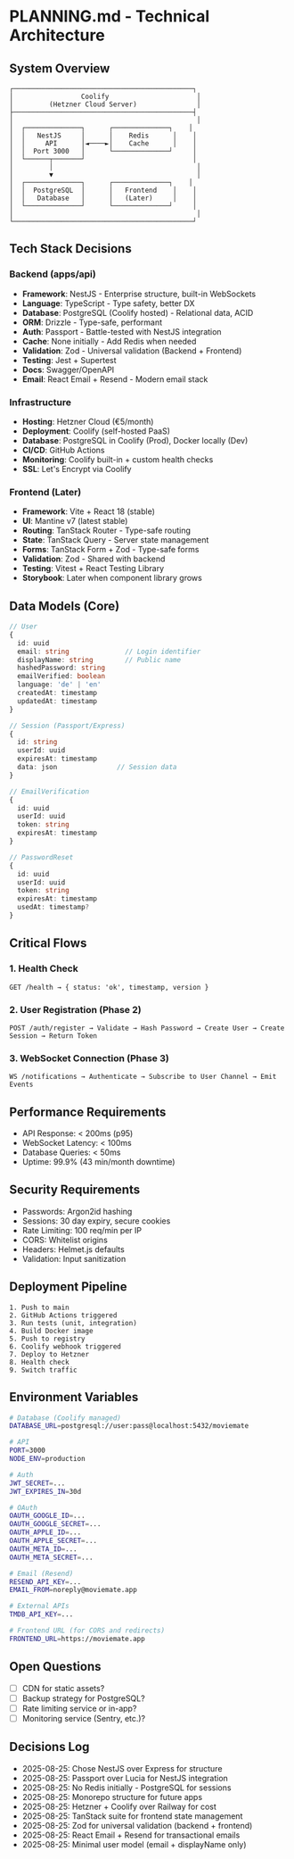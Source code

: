 # PLANNING.md - Technical Architecture

## System Overview

```
┌─────────────────────────────────────────────┐
│                 Coolify                      │
│         (Hetzner Cloud Server)               │
├─────────────────────────────────────────────┤
│                                              │
│  ┌──────────────┐      ┌──────────────┐    │
│  │   NestJS     │      │    Redis      │    │
│  │     API      │◄────►│    Cache      │    │
│  │  Port 3000   │      └──────────────┘     │
│  └──────┬───────┘                           │
│         │                                    │
│         ▼                                    │
│  ┌──────────────┐      ┌──────────────┐    │
│  │  PostgreSQL  │      │   Frontend    │    │
│  │   Database   │      │   (Later)     │    │
│  └──────────────┘      └──────────────┘     │
│                                              │
└─────────────────────────────────────────────┘
```

## Tech Stack Decisions

### Backend (apps/api)
- **Framework**: NestJS - Enterprise structure, built-in WebSockets
- **Language**: TypeScript - Type safety, better DX
- **Database**: PostgreSQL (Coolify hosted) - Relational data, ACID
- **ORM**: Drizzle - Type-safe, performant
- **Auth**: Passport - Battle-tested with NestJS integration
- **Cache**: None initially - Add Redis when needed
- **Validation**: Zod - Universal validation (Backend + Frontend)
- **Testing**: Jest + Supertest
- **Docs**: Swagger/OpenAPI
- **Email**: React Email + Resend - Modern email stack

### Infrastructure
- **Hosting**: Hetzner Cloud (€5/month)
- **Deployment**: Coolify (self-hosted PaaS)
- **Database**: PostgreSQL in Coolify (Prod), Docker locally (Dev)
- **CI/CD**: GitHub Actions
- **Monitoring**: Coolify built-in + custom health checks
- **SSL**: Let's Encrypt via Coolify

### Frontend (Later)
- **Framework**: Vite + React 18 (stable)
- **UI**: Mantine v7 (latest stable)
- **Routing**: TanStack Router - Type-safe routing
- **State**: TanStack Query - Server state management
- **Forms**: TanStack Form + Zod - Type-safe forms
- **Validation**: Zod - Shared with backend
- **Testing**: Vitest + React Testing Library
- **Storybook**: Later when component library grows

## Data Models (Core)

```typescript
// User
{
  id: uuid
  email: string              // Login identifier
  displayName: string        // Public name
  hashedPassword: string
  emailVerified: boolean
  language: 'de' | 'en'
  createdAt: timestamp
  updatedAt: timestamp
}

// Session (Passport/Express)
{
  id: string
  userId: uuid
  expiresAt: timestamp
  data: json               // Session data
}

// EmailVerification
{
  id: uuid
  userId: uuid
  token: string
  expiresAt: timestamp
}

// PasswordReset
{
  id: uuid
  userId: uuid
  token: string
  expiresAt: timestamp
  usedAt: timestamp?
}
```

## Critical Flows

### 1. Health Check
```
GET /health → { status: 'ok', timestamp, version }
```

### 2. User Registration (Phase 2)
```
POST /auth/register → Validate → Hash Password → Create User → Create Session → Return Token
```

### 3. WebSocket Connection (Phase 3)
```
WS /notifications → Authenticate → Subscribe to User Channel → Emit Events
```

## Performance Requirements
- API Response: < 200ms (p95)
- WebSocket Latency: < 100ms
- Database Queries: < 50ms
- Uptime: 99.9% (43 min/month downtime)

## Security Requirements
- Passwords: Argon2id hashing
- Sessions: 30 day expiry, secure cookies
- Rate Limiting: 100 req/min per IP
- CORS: Whitelist origins
- Headers: Helmet.js defaults
- Validation: Input sanitization

## Deployment Pipeline

```
1. Push to main
2. GitHub Actions triggered
3. Run tests (unit, integration)
4. Build Docker image
5. Push to registry
6. Coolify webhook triggered
7. Deploy to Hetzner
8. Health check
9. Switch traffic
```

## Environment Variables

```bash
# Database (Coolify managed)
DATABASE_URL=postgresql://user:pass@localhost:5432/moviemate

# API
PORT=3000
NODE_ENV=production

# Auth
JWT_SECRET=...
JWT_EXPIRES_IN=30d

# OAuth
OAUTH_GOOGLE_ID=...
OAUTH_GOOGLE_SECRET=...
OAUTH_APPLE_ID=...
OAUTH_APPLE_SECRET=...
OAUTH_META_ID=...
OAUTH_META_SECRET=...

# Email (Resend)
RESEND_API_KEY=...
EMAIL_FROM=noreply@moviemate.app

# External APIs
TMDB_API_KEY=...

# Frontend URL (for CORS and redirects)
FRONTEND_URL=https://moviemate.app
```

## Open Questions
- [ ] CDN for static assets?
- [ ] Backup strategy for PostgreSQL?
- [ ] Rate limiting service or in-app?
- [ ] Monitoring service (Sentry, etc.)?

## Decisions Log
- 2025-08-25: Chose NestJS over Express for structure
- 2025-08-25: Passport over Lucia for NestJS integration
- 2025-08-25: No Redis initially - PostgreSQL for sessions
- 2025-08-25: Monorepo structure for future apps
- 2025-08-25: Hetzner + Coolify over Railway for cost
- 2025-08-25: TanStack suite for frontend state management
- 2025-08-25: Zod for universal validation (backend + frontend)
- 2025-08-25: React Email + Resend for transactional emails
- 2025-08-25: Minimal user model (email + displayName only)
